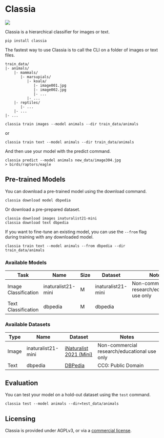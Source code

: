 # Classia

![](https://img.shields.io/pypi/pyversions/name)

Classia is a hierarchical classifier for images or text.

```shell
pip install classia
```

The fastest way to use Classia is to call the CLI on a folder of images or text files.

```shell
train_data/
|- animals/
    |- mammals/
       |- marsupials/
          |- koala/
             |- image001.jpg
             |- image002.jpg
             |- ...
          |- ...
    |- reptiles/
       |- ...
    |- ...
|- ...
```

```shell
classia train images --model animals --dir train_data/animals
```

or

```shell
classia train text --model animals --dir train_data/animals
```

And then use your model with the predict command.

```shell
classia predict --model animals new_data/image304.jpg
> birds/raptors/eagle
```

## Pre-trained Models

You can download a pre-trained model using the download command.

```shell
classia download model dbpedia
```

Or download a pre-prepared dataset.

```shell
classia download images inaturalist21-mini
classia download text dbpedia
```

If you want to fine-tune an existing model, you can use the `--from` flag during training with any downloaded model.

```shell
classia train text --model animals --from dbpedia --dir train_data/animals
```


### Available Models

| Task                 | Name               | Size | Dataset                | Notes                                        |
|----------------------|--------------------|------|------------------------|----------------------------------------------|
| Image Classification | inaturalist21-mini | M    | inaturalist21-mini     | Non-commercial research/educational use only |
| Text Classification  | dbpedia            | M    | dbpedia                |                                              |

### Available Datasets

| Type  | Name               | Dataset                                                                            | Notes                                        |
|-------|--------------------|------------------------------------------------------------------------------------|----------------------------------------------|
| Image | inaturalist21-mini | [iNaturalist 2021 (Mini)](https://github.com/visipedia/inat_comp/tree/master/2021) | Non-commercial research/educational use only |
| Text  | dbpedia            | [DBPedia](https://www.kaggle.com/datasets/danofer/dbpedia-classes)                 | CC0: Public Domain                           |

## Evaluation

You can test your model on a hold-out dataset using the `test` command.

```shell
classia test --model animals --dir=test_data/animals
```

## Licensing

Classia is provided under AGPLv3, or via a [commercial license](https://shop.aiml.team/products/classia).
